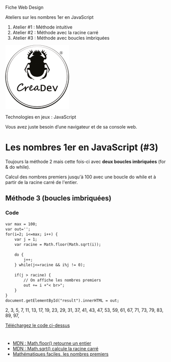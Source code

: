 Fiche Web Design

Ateliers sur les nombres 1er en JavaScript
1.  Atelier #1 : Méthode intuitive
2.  Atelier #2 : Méthode avec la racine carré
3.  Atelier #3 : Méthode avec boucles imbriquées

[![CreaDev](../modulo/logo-creadev-210207-R-200.png)](http://www.creadev.ninja/)

Technologies en jeux : JavaScript

Vous avez juste besoin d’une navigateur et de sa console web.

# Les nombres 1er en JavaScript (#3)

Toujours la méthode 2 mais cette fois-ci avec **deux boucles imbriquées** (for & do while).

Calcul des nombres premiers jusqu'à 100 avec une boucle do while et à partir de la racine carré de l'entier.

## Méthode 3 (boucles imbriquées)

### Code

	var max = 100;
	var out='';
	for(i=2; i<=max; i++) {
		var j = 1;
		var racine = Math.floor(Math.sqrt(i));

		do {
			j++;
		} while(j<=racine && i%j != 0);

		if(j > racine) {
			// On affiche les nombres premiers
			out += i +"< br>";
		}
	}
	document.getElementById("result").innerHTML = out;

2, 3, 5, 7, 11, 13, 17, 19, 23, 29, 31, 37, 41, 43, 47, 53, 59, 61, 67, 71, 73, 79, 83, 89, 97, 

[Téléchargez le code ci-dessus](https://github.com/creadev-ninja/JavaScript/blob/master/nombre-1er-atelier-03/nb1er-03.js)
#

- [MDN : Math.floor() retourne un entier](https://developer.mozilla.org/fr/docs/Web/JavaScript/Reference/Objets_globaux/Math/floor)
- [MDN : Math.sqrt() calcule la racine carré](https://developer.mozilla.org/fr/docs/Web/JavaScript/Reference/Objets_globaux/Math/sqrt)
- [Mathématiques faciles, les nombres premiers](https://www.mathematiquesfaciles.com/nombres-premiers_2_78336.htm)

